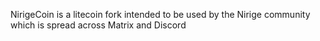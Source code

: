 NirigeCoin is a litecoin fork intended to be used by the Nirige community which is spread across Matrix and Discord
